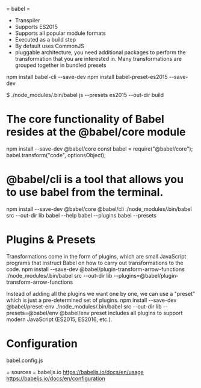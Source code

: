 = babel =
* Transpiler
* Supports ES2015
* Supports all popular module formats
* Executed as a build step
* By default uses CommonJS
* pluggable architecture, you need additional packages to perform the transformation that you are interested in. Many transformations are grouped together in bundled presets


npm install babel-cli --save-dev
npm install babel-preset-es2015 --save-dev

$ ./node_modules/.bin/babel js --presets es2015 --out-dir build


# The core functionality of Babel resides at the @babel/core module
npm install --save-dev @babel/core
const babel = require("@babel/core");
babel.transform("code", optionsObject);

# @babel/cli is a tool that allows you to use babel from the terminal.
npm install --save-dev @babel/core @babel/cli
./node_modules/.bin/babel src --out-dir lib
babel --help
babel --plugins
babel --presets

# Plugins & Presets
Transformations come in the form of plugins, which are small JavaScript programs that instruct Babel on how to carry out transformations to the code.
npm install --save-dev @babel/plugin-transform-arrow-functions
./node_modules/.bin/babel src --out-dir lib --plugins=@babel/plugin-transform-arrow-functions

Instead of adding all the plugins we want one by one, we can use a "preset" which is just a pre-determined set of plugins.
npm install --save-dev @babel/preset-env
./node_modules/.bin/babel src --out-dir lib --presets=@babel/env
@babel/env preset includes all plugins to support modern JavaScript (ES2015, ES2016, etc.).


# Configuration
babel.config.js

= sources =
babeljs.io
https://babeljs.io/docs/en/usage
https://babeljs.io/docs/en/configuration

